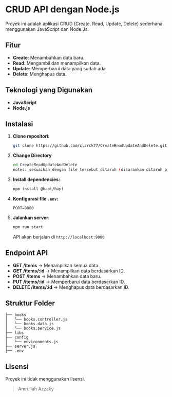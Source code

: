 # CRUD API dengan Node.js

Proyek ini adalah aplikasi CRUD (Create, Read, Update, Delete) sederhana menggunakan JavaScript dan Node.Js.

## Fitur
- **Create**: Menambahkan data baru.
- **Read**: Mengambil dan menampilkan data.
- **Update**: Memperbarui data yang sudah ada.
- **Delete**: Menghapus data.

## Teknologi yang Digunakan
- **JavaScript**
- **Node.js**

## Instalasi

1. **Clone repositori:**
   ```bash
   git clone https://github.com/clarck77/CreateReadUpdateAndDelete.git
   ```

2. **Change Directory**
   ```bash
   cd CreateReadUpdateAndDelete
   notes: sesuaikan dengan file tersebut ditaruh (disarankan ditaruh pada desktop, agar bisa menggunakan perintah diatas)
   ```

4. **Install dependencies:**
   ```bash
   npm install @hapi/hapi
   ```

5. **Konfigurasi file `.env`:**
   ```env
   PORT=9000
   ```

6. **Jalankan server:**
   ```bash
   npm run start
   ```
   API akan berjalan di `http://localhost:9000`

## Endpoint API

- **GET /items** → Menampilkan semua data.
- **GET /items/:id** → Menampilkan data berdasarkan ID.
- **POST /items** → Menambahkan data baru.
- **PUT /items/:id** → Memperbarui data berdasarkan ID.
- **DELETE /items/:id** → Menghapus data berdasarkan ID.

## Struktur Folder
```
├── books
│   └── books.controller.js
│   └── books.data.js
│   └── books.service.js
├── libs
├── config
│   └── environments.js
├── server.js
├── .env
```

## Lisensi
Proyek ini tidak menggunakan lisensi.

> Amrullah Azzaky

